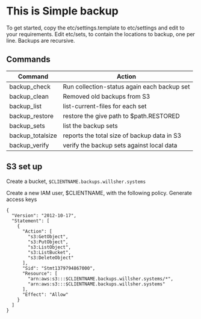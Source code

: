 # This is Simple backup

To get started, copy the etc/settings.template to etc/settings and edit to your requirements.
Edit etc/sets, to contain the locations to backup, one per line. Backups are recursive.

## Commands

| Command          | Action                                      |
| ---------------- | ------------------------------------------- |
| backup_check     | Run collection-status again each backup set |
| backup_clean     | Removed old backups from S3                 |
| backup_list      | list-current-files for each set             |
| backup_restore   | restore the give path to $path.RESTORED     |
| backup_sets      | list the backup sets                        |
| backup_totalsize | reports the total size of backup data in S3 |
| backup_verify    | verify the backup sets against local data   |

## S3 set up

Create a bucket, `$CLIENTNAME.backups.willsher.systems`

Create a new IAM user, $CLIENTNAME, with the following policy. Generate
access keys

```
{
  "Version": "2012-10-17",
  "Statement": [
    {
      "Action": [
        "s3:GetObject",
        "s3:PutObject",
        "s3:ListObject",
        "s3:ListBucket",
        "s3:DeleteObject"
      ],
      "Sid": "Stmt1379794867000",
      "Resource": [
        "arn:aws:s3:::$CLIENTNAME.backups.willsher.systems/*",
        "arn:aws:s3:::$CLIENTNAME.backups.willsher.systems"
      ],
      "Effect": "Allow"
    }
  ]
}
```
